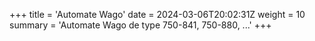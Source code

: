 +++
title = 'Automate Wago'
date = 2024-03-06T20:02:31Z
weight = 10
summary = 'Automate Wago de type 750-841, 750-880, ...'
+++
